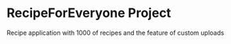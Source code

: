 # RecipeForEveryone Project

Recipe application with 1000 of recipes and the feature of custom uploads
